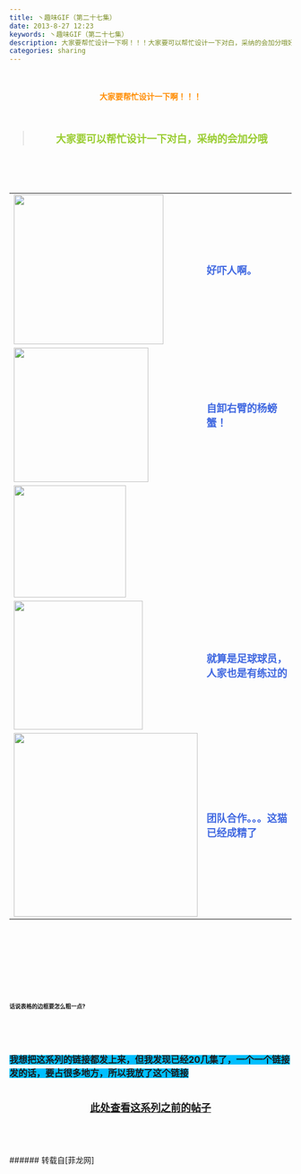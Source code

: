 ```yaml
---
title: 丶趣味GIF（第二十七集）
date: 2013-8-27 12:23
keywords: 丶趣味GIF（第二十七集）
description: 大家要帮忙设计一下啊！！！大家要可以帮忙设计一下对白，采纳的会加分哦好吓人啊。自卸右臂的杨螃蟹！就算是足球球员，人家也是有练过的团队合作。。。这猫已经成精了话说表格的边框要怎么粗一点?我想把这系列的链接都发上来，但我发现已经20几集了，一个一个链接发的话，要占很多地方，所以我放了这个链接此处查看这系列之前的帖子
categories: sharing
---
```

<td class="t_f" id="postmessage_39573">

<br/>
<br/>
<div align="center"><strong><font color="#ff8c00">大家要帮忙设计一下啊！！！</font></strong></div><br/>
<strong><font size="4"><br/>
</font></strong><div align="center"><div class="quote"><blockquote><strong><font size="4"><font color="#9acd32">大家要可以帮忙设计一下对白，采纳的会加分哦</font></font></strong><img alt="" border="0" onclick="" onmouseover="" smilieid="98" src="static/image/smiley/qiubilong/14.gif"/></blockquote></div><br/>
<strong><font size="4"><br/>
</font></strong><br/>
<table cellspacing="0" class="t_table"><tr><td>

<img aid="16549" class="zoom" data-cf-modified-32a084a86a0b815026bdf73a-="" file="data/attachment/forum/201308/27/121931nvcsx2c2c5tp25pp.gif" id="aimg_16549" inpost="1" onclick="" onmouseover="" src="http://www.flw.ph/data/attachment/forum/201308/27/121931nvcsx2c2c5tp25pp.gif" width="267" zoomfile="data/attachment/forum/201308/27/121931nvcsx2c2c5tp25pp.gif"/>


</td><td><font size="4"><font color="#4169e1"><strong>好吓人啊。</strong></font></font><img alt="" border="0" onclick="" onmouseover="" smilieid="249" src="static/image/smiley/Xiongmao/24.gif"/></td></tr><tr><td>

<img aid="16550" class="zoom" data-cf-modified-32a084a86a0b815026bdf73a-="" file="data/attachment/forum/201308/27/121949lx1tg1gqtchgalgq.gif" id="aimg_16550" inpost="1" onclick="" onmouseover="" src="http://www.flw.ph/data/attachment/forum/201308/27/121949lx1tg1gqtchgalgq.gif" width="240" zoomfile="data/attachment/forum/201308/27/121949lx1tg1gqtchgalgq.gif"/>


</td><td><font size="4"><font color="#4169e1"><strong>自卸右臂的杨螃蟹！</strong></font></font></td></tr><tr><td>

<img aid="16553" class="zoom" data-cf-modified-32a084a86a0b815026bdf73a-="" file="data/attachment/forum/201308/27/122114yvtst8m8am52vzrr.gif" id="aimg_16553" inpost="1" onclick="" onmouseover="" src="http://www.flw.ph/data/attachment/forum/201308/27/122114yvtst8m8am52vzrr.gif" width="200" zoomfile="data/attachment/forum/201308/27/122114yvtst8m8am52vzrr.gif"/>


</td><td><img alt="" border="0" onclick="" onmouseover="" smilieid="294" src="static/image/smiley/qq/3.gif"/></td></tr><tr><td>

<img aid="16551" class="zoom" data-cf-modified-32a084a86a0b815026bdf73a-="" file="data/attachment/forum/201308/27/122017zm7qs25060rcgnks.gif" id="aimg_16551" inpost="1" onclick="" onmouseover="" src="http://www.flw.ph/data/attachment/forum/201308/27/122017zm7qs25060rcgnks.gif" width="230" zoomfile="data/attachment/forum/201308/27/122017zm7qs25060rcgnks.gif"/>


</td><td><font size="4"><font color="#4169e1"><strong>就算是足球球员，人家也是有练过的</strong></font></font><img alt="" border="0" onclick="" onmouseover="" smilieid="249" src="static/image/smiley/Xiongmao/24.gif"/></td></tr><tr><td>

<img aid="16552" class="zoom" data-cf-modified-32a084a86a0b815026bdf73a-="" file="data/attachment/forum/201308/27/122056t1xksd1f40x71s6o.gif" id="aimg_16552" inpost="1" onclick="" onmouseover="" src="http://www.flw.ph/data/attachment/forum/201308/27/122056t1xksd1f40x71s6o.gif" width="328" zoomfile="data/attachment/forum/201308/27/122056t1xksd1f40x71s6o.gif"/>


</td><td><font size="4"><font color="#4169e1"><strong>团队合作。。。这猫已经成精了</strong></font></font><img alt="" border="0" onclick="" onmouseover="" smilieid="249" src="static/image/smiley/Xiongmao/24.gif"/></td></tr></table></div><strong><font size="4"><strong><font size="4"><br/>
</font></strong></font><br/>
<br/>
<div align="center"><font size="4"><img alt="" border="0" onclick="" onmouseover="" smilieid="249" src="static/image/smiley/Xiongmao/24.gif"/></font></div><font size="4"><strong><font size="4"><br/>
</font></strong></font><br/>
<font size="4"><strong><font size="4"><br/>
</font></strong></font><br/>
<font size="1">话说表格的边框要怎么粗一点?</font></strong><strong><font size="1"><br/>
</font></strong><br/>
<strong><font size="1"><br/>
</font></strong><br/>
<strong><font size="1"><br/>
</font></strong><br/>
<strong><font style="background-color:rgb(0, 191, 255)"><font size="3">我想把这系列的链接都发上来，但我发现已经20几集了，一个一个链接发的话，要占很多地方，所以我放了这个链接</font></font></strong><strong><font style="background-color:rgb(0, 191, 255)"><font size="3"><br/>
</font></font></strong><br/>
<strong><font style="background-color:rgb(0, 191, 255)"><font size="3"><br/>
<div align="center"><img alt="" border="0" onclick="" onmouseover="" smilieid="249" src="static/image/smiley/Xiongmao/24.gif"/><font size="4"><font color="#ff0000"><strong><a href="http://www.flw.ph/home.php?mod=space&amp;uid=41&amp;do=thread&amp;view=me&amp;from=space" target="_blank">此处查看这系列之前的帖子</a></strong></font></font><img alt="" border="0" onclick="" onmouseover="" smilieid="249" src="static/image/smiley/Xiongmao/24.gif"/></div><br/>
</font></font></strong><br/>
<br/>
<br/>
</td>
###### 转载自[菲龙网]